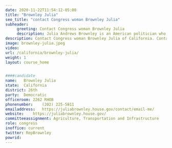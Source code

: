 ```yaml
---
date: 2020-11-22T11:54:12-05:00
title: "Brownley Julia"
seo_title: "contact Congress woman Brownley Julia"
subheader:
     greeting: Contact Congress woman Brownley Julia 
     description: Julia Andrews Brownley is an American politician who has been the United States Representative for California's 26th congressional district since 2013. Previously she served in the California State Assembly from 2006 to 2012. She is a Democrat. Before her political career, she worked in marketing and sales.
description: Contact Congress woman Brownley Julia of California. Contact information for Brownley Julia includes email address, phone number, and mailing address.
image: brownley-julia.jpeg
video: 
url: /california/brownley-julia/
weight: 1
layout: course_home


####candidate
name:	Brownley Julia
state:	California
district: 26th
party:	Democratic
officeroom:	2262 RHOB
phonenumber:	(202) 225-5811
emailaddress:	https://juliabrownley.house.gov/contact/email-me/
website:	https://juliabrownley.house.gov/
committeeassignment: Agriculture, Transportation and Infrastructure
role: congress
inoffice: current
twitter: RepBrownley
powrid: 
---
```


